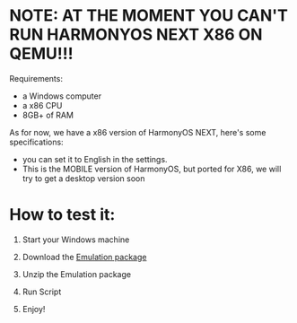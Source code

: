 # NOTE: AT THE MOMENT YOU CAN'T RUN HARMONYOS NEXT X86 ON QEMU!!!
Requirements:
- a Windows computer
- a x86 CPU
- 8GB+ of RAM

As for now, we have a x86 version of HarmonyOS NEXT, here's some specifications:
- you can set it to English in the settings.
- This is the MOBILE version of HarmonyOS, but ported for X86, we will try to get a desktop version soon

# How to test it:

1) Start your Windows machine

2) Download the [Emulation package](https://pan.huang1111.cn/s/jRdDzfy)

3) Unzip the Emulation package

4) Run Script

5) Enjoy!
